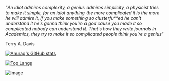 “*An idiot admires complexity, a genius admires simplicity, a physicist tries to make it simple, for an idiot anything the more complicated it is the more he will admire it, if you make something so clusterfu**ed he can't understand it he's gonna think you're a god cause you made it so complicated nobody can understand it. That's how they write journals in Academics, they try to make it so complicated people think you're a genius*”

Terry A. Davis

[![Anurag's GitHub stats](https://github-readme-stats.vercel.app/api?username=boprr&theme=onedark)](https://github.com/anuraghazra/github-readme-stats)

[![Top Langs](https://github-readme-stats.vercel.app/api/top-langs/?username=boprr&layout=pie&theme=onedark)](https://github.com/anuraghazra/github-readme-stats)

![image](https://github.com/boprr/boprr/assets/85123713/d9d3048e-f147-4538-b091-67f37b06c85a)
